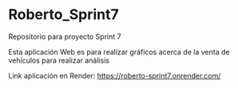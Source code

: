 # Roberto_Sprint7
Repositorio para proyecto Sprint 7

Esta aplicación Web es para realizar gráficos acerca de la venta de vehículos para realizar análisis

Link aplicación en Render: https://roberto-sprint7.onrender.com/ 